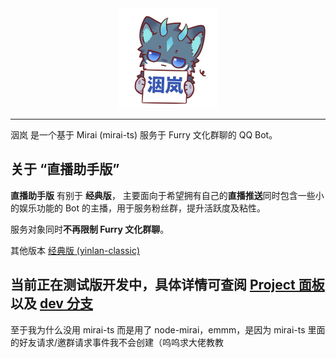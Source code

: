 <div align="center">
   <img width="160" src="/docs/assets/yinlan_avatar.jpg" alt="logo"></br>
</div>

---

洇岚 是一个基于 Mirai (mirai-ts) 服务于 Furry 文化群聊的 QQ Bot。

## 关于 “直播助手版”

**直播助手版** 有别于 **经典版**， 主要面向于希望拥有自己的**直播推送**同时包含一些小的娱乐功能的 Bot 的主播，用于服务粉丝群，提升活跃度及粘性。

服务对象同时**不再限制 Furry 文化群聊**。

其他版本  [经典版 (yinlan-classic)](https://github.com/colour93/yinlan-classic)

## 当前正在测试版开发中，具体详情可查阅 [Project 面板](https://github.com/colour93/yinlan-livebot/projects/1) 以及 [dev 分支](https://github.com/colour93/yinlan-livebot/tree/dev)

至于我为什么没用 mirai-ts 而是用了 node-mirai，emmm，是因为 mirai-ts 里面的好友请求/邀群请求事件我不会创建（呜呜求大佬教教